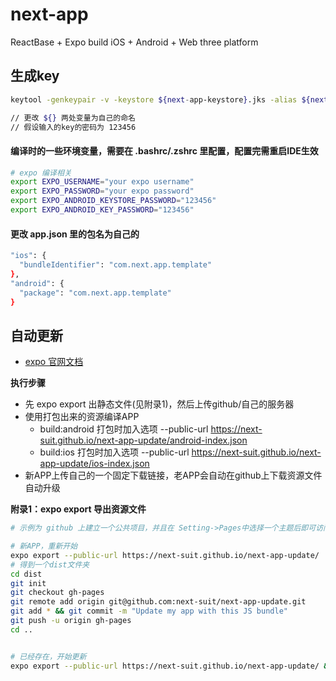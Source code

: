# next-app
ReactBase + Expo build iOS + Android + Web three platform

## 生成key

```bash
keytool -genkeypair -v -keystore ${next-app-keystore}.jks -alias ${next-app} -keyalg RSA -keysize 2048 -validity 9125

// 更改 ${} 两处变量为自己的命名
// 假设输入的key的密码为 123456
```

#### 编译时的一些环境变量，需要在 .bashrc/.zshrc 里配置，配置完需重启IDE生效
```bash
# expo 编译相关
export EXPO_USERNAME="your expo username"
export EXPO_PASSWORD="your expo password"
export EXPO_ANDROID_KEYSTORE_PASSWORD="123456"
export EXPO_ANDROID_KEY_PASSWORD="123456"
```

#### 更改 app.json 里的包名为自己的
```bash
"ios": {
  "bundleIdentifier": "com.next.app.template"
},
"android": {
  "package": "com.next.app.template"
}
```

## 自动更新
- [expo 官网文档](https://docs.expo.dev/distribution/hosting-your-app)

**执行步骤**
- 先 expo export 出静态文件(见附录1)，然后上传github/自己的服务器
- 使用打包出来的资源编译APP
   - build:android 打包时加入选项 --public-url https://next-suit.github.io/next-app-update/android-index.json
   - build:ios 打包时加入选项 --public-url https://next-suit.github.io/next-app-update/ios-index.json
- 新APP上传自己的一个固定下载链接，老APP会自动在github上下载资源文件自动升级

**附录1：expo export 导出资源文件**
```bash
# 示例为 github 上建立一个公共项目，并且在 Setting->Pages中选择一个主题后即可访问，然后填入访问地址

# 新APP，重新开始
expo export --public-url https://next-suit.github.io/next-app-update/
# 得到一个dist文件夹
cd dist
git init
git checkout gh-pages
git remote add origin git@github.com:next-suit/next-app-update.git
git add * && git commit -m "Update my app with this JS bundle"
git push -u origin gh-pages
cd ..


# 已经存在，开始更新
expo export --public-url https://next-suit.github.io/next-app-update/ && cd dist && git add * && git commit -m "Update my app with this JS bundle" && git push -u origin gh-pages && cd ..
```

